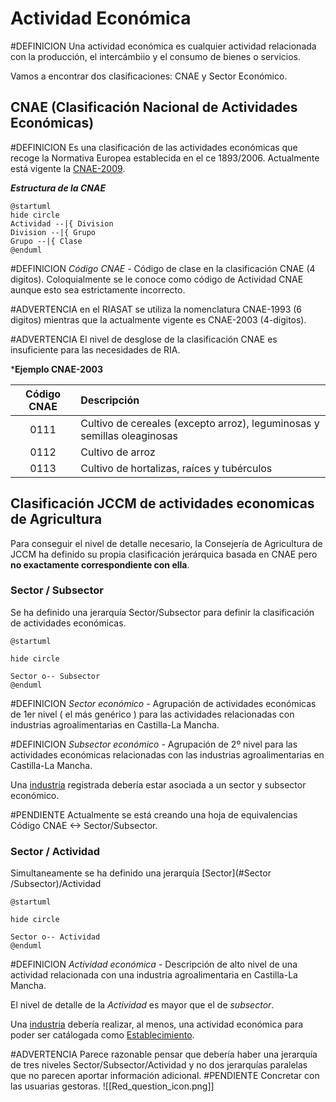 # Actividad Económica

#DEFINICION Una actividad económica es cualquier actividad relacionada con la producción, el intercámbiio y el consumo de bienes o servicios.

Vamos a encontrar dos clasificaciones: CNAE y Sector Económico.

## CNAE (Clasificación Nacional de Actividades Económicas)
#DEFINICION Es una clasificación de las actividades económicas que recoge la Normativa Europea establecida en el ce 1893/2006. Actualmente está vigente la [CNAE-2009](https://www.cnae.com.es/).

***Estructura de la CNAE***
```plantuml
@startuml
hide circle
Actividad --|{ Division
Division --|{ Grupo
Grupo --|{ Clase
@enduml

```

#DEFINICION  *Código CNAE -* Código de clase en la clasificación CNAE (4 digitos).  Coloquialmente se le conoce como código de Actividad CNAE aunque esto sea estrictamente incorrecto.

#ADVERTENCIA en el RIASAT se utiliza la nomenclatura CNAE-1993 (6 digitos) mientras que la actualmente vigente es CNAE-2003 (4-digitos).

#ADVERTENCIA El nivel de desglose de la clasificación CNAE es insuficiente para las necesidades de RIA. 

***Ejemplo CNAE-2003**

|Código CNAE| Descripción |
|:--:|:--|
|0111 |Cultivo de cereales (excepto arroz), leguminosas y semillas oleaginosas|
|0112|Cultivo de arroz|
|0113|Cultivo de hortalizas, raíces y tubérculos|


## Clasificación JCCM de actividades economicas de Agricultura

Para conseguir el nivel de detalle necesario, la Consejería de Agricultura de JCCM ha definido su propia clasificación jerárquica basada en CNAE pero **no exactamente correspondiente con ella**.


### Sector / Subsector
Se ha definido una jerarquía Sector/Subsector para definir la clasificación de actividades económicas.
```plantuml
@startuml

hide circle

Sector o-- Subsector
@enduml
```

#DEFINICION *Sector económico -* Agrupación de actividades económicas de 1er nivel ( el más genérico ) para las actividades relacionadas con industrias agroalimentarias en Castilla-La Mancha.

#DEFINICION *Subsector económico -* Agrupación de 2º nivel para las actividades económicas relacionadas con las industrias agroalimentarias en Castilla-La Mancha.


Una [industria](Establecimientos.md) registrada debería estar asociada a un sector y subsector económico.

#PENDIENTE Actualmente se está creando una hoja de equivalencias Código CNAE <-> Sector/Subsector.


### Sector / Actividad
Simultaneamente se ha definido una jerarquía [Sector](#Sector /Subsector)/Actividad

```plantuml
@startuml

hide circle

Sector o-- Actividad
@enduml
```

#DEFINICION *Actividad económica -* Descripción de alto nivel de una actividad relacionada con una industria agroalimentaria en Castilla-La Mancha.

El nivel de detalle de la *Actividad* es mayor que el de *subsector*.

Una [industria](Establecimientos.md) debería realizar, al menos, una actividad económica para poder ser catálogada como [Establecimiento](./Establecimientos.md).


#ADVERTENCIA Parece razonable pensar que debería haber una jerarquía de tres niveles Sector/Subsector/Actividad y no dos jerarquías paralelas que no parecen aportar información adicional.
#PENDIENTE Concretar con las usuarias gestoras. ![[Red_question_icon.png]]


